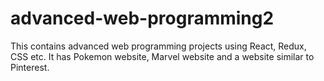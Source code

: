# advanced-web-programming2
This contains advanced web programming projects using React, Redux, CSS etc. It has Pokemon website, Marvel website and a website similar to Pinterest.
